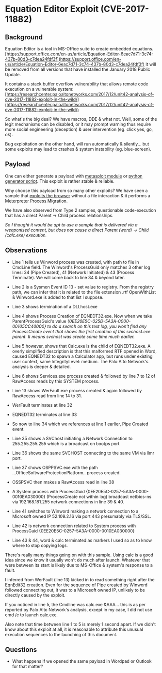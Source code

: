 # Equation Editor Exploit (CVE-2017-11882)
## Background
Equation Editor is a tool in MS-Office suite to create embedded equations. [https://support.office.com/en-us/article/Equation-Editor-6eac7d71-3c74-437b-80d3-c7dea24fdf3f](https://support.office.com/en-us/article/Equation-Editor-6eac7d71-3c74-437b-80d3-c7dea24fdf3f) It will be removed from all versions that have installed the January 2018 Public Update.

It contains a stack buffer overflow vulnerability that allows remote code execution on a vulnerable system: [https://researchcenter.paloaltonetworks.com/2017/12/unit42-analysis-of-cve-2017-11882-exploit-in-the-wild/](https://researchcenter.paloaltonetworks.com/2017/12/unit42-analysis-of-cve-2017-11882-exploit-in-the-wild/)

So what's the big deal? We have macros, DDE & what not. Well, some of the legit mechanisms can be disabled, or it may prompt warning thus require more social engineering (deception) & user intervention (eg. click yes, go, ok). 

Bug exploitation on the other hand, will run automatically & silently... but some exploits may lead to crashes & system instability (eg. blue-screen).

## Payload
One can either generate a payload with [metasploit module](https://www.rapid7.com/db/modules/exploit/windows/fileformat/office_ms17_11882) or [python generator script](https://github.com/jymcheong/SysmonResources/blob/master/6.%20Sample%20Data/stage%202%20(Get%20In)/2.%20run%20payloads/(Type%203)%20Winword%20RTF%20EqnEditor%20Exploit/cve2017-11882.py). This exploit is rather stable & reliable.

Why choose this payload from so many other exploits? We have seen a sample that [exploits the browser](https://github.com/jymcheong/SysmonResources/tree/master/6.%20Sample%20Data/stage%202%20(Get%20In)/2.%20run%20payloads/(Type%203)%20IE%20Browser%20Exploit) without a file interaction & it performs a [Meterpreter Process Migration](https://github.com/jymcheong/SysmonResources/tree/master/6.%20Sample%20Data/stage%202%20(Get%20In)/2.%20run%20payloads/(Type%203)%20Meterpreter%20Process%20Migration). 

We have also observed from Type 2 samples, questionable code-execution that has a direct Parent -> Child process relationships. 

*So I thought it would be apt to use a sample that is delivered via a weaponised content, but does not cause a direct Parent (word) -> Child (calc.exe) execution.* 

## Observations

* Line 1 tells us Winword process was created, with path to file in CmdLine field. The Winword's ProcessGuid only matches 3 other log lines: 34 (Pipe Created), 41 (Network Initiated) & 43 (Process Terminate). We will come back to line 34 & beyond later.

* Line 2 is a Sysmon Event ID 13 - set value to registry. From the registry path, we can infer that it is related to the file extension .rtf OpenWithList & Winword.exe is added to that list I suppose.

* Line 3 shows termination of a DLLhost.exe

* Line 4 shows Process Creation of EQNEDT32.exe. Now when we take ParentProcessGuid's value *{0EE20E5C-025D-5A3A-0000-00105CC40000} to do a search on this text log, you won't find any ProcessCreate event that shows the first creation of this svchost.exe parent. It means svchost was create some time much earlier.*

* Line 5 however, shows that Calc.exe is the child of EQNEDT32.exe. A overly simplified description is that this malformed RTF opened in Word, caused EQNEDT32 to spawn a Calculator app, but runs under existing user context, same IntegrityLevel: medium. The Palo Alto Network's analysis is deeper & detailed.

* Line 6 shows Services.exe process created & followed by line 7 to 12 of RawAccess reads by this SYSTEM process.

* Line 13 shows WerFault.exe process created & again followed by RawAccess read from line 14 to 31.

* WerFault terminates at line 32
* EQNEDT32 terminates at line 33
* So now to line 34 which we references at line 1 earlier, Pipe Created event.
* Line 35 shows a SVChost initiating a Network Connection to 255.255.255.255 which is a broadcast on bootps port

* Line 36 shows the same SVCHOST connecting to the same VM via llmr port.

* Line 37 shows OSPPSVC.exe with the path ...OfficeSoftwareProtectionPlatform.. process created. 

* OSSPSVC then makes a RawAccess read in line 38 

* A System process with ProcessGuid {0EE20E5C-0257-5A3A-0000-0010EA030000} (ProcessCreate not within log) broadcast netbios-ns via 192.168.181.255 network connections in line 39 & 40.

* Line 41 switches to Winword making a network connection to a Microsoft owned IP 52.109.2.16 via port 443 presumably via TLS/SSL.

* Line 42 is network connection related to System process with ProcessGuid {0EE20E5C-0257-5A3A-0000-0010EA030000} 

* Line 43 & 44, word & calc terminated as markers I used so as to know where to stop copying logs.

There's really many things going on with this sample. Using calc is a good idea since we know it usually won't do much after launch. Whatever that were between its start is likely due to MS-Office & system's response to a fault.

I inferred from WerFault (line 13) kicked in to read something right after the EqnEdit32 creation. Even for the sequence of Pipe created by Winword followed connecting out, it was to a Microsoft owned IP, unlikely to be directly caused by the exploit. 

If you noticed in line 5, the Cmdline was calc.exe &AAA... this is as per reported by Palo Alto Network's analysis, except in my case, I did not use cmd /c to launch calc.exe. 

Also note that time between line 1 to 5 is merely 1 second apart. If we didn't know about this exploit at all, it is reasonable to attribute this unusual execution sequences to the launching of this document.

## Questions
* What happens if we opened the same payload in Wordpad or Outlook for that matter?

